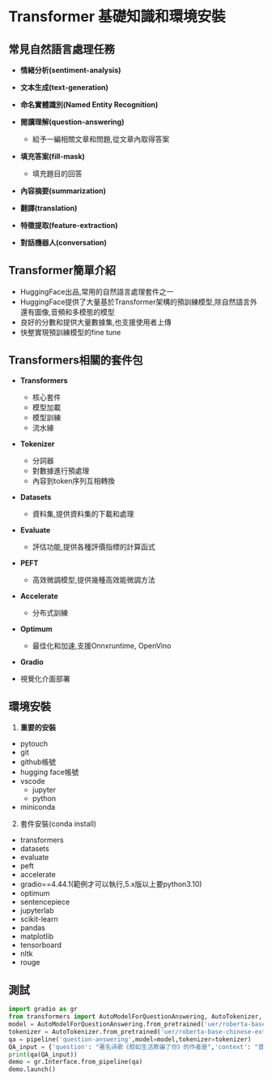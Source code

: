 
# Transformer 基礎知識和環境安裝

## 常見自然語言處理任務
- **情緒分析(sentiment-analysis)**
- **文本生成(text-generation)**
- **命名實體識別(Named Entity Recognition)**
- **閱讀理解(question-answering)**

	- 給予一編相關文章和問題,從文章內取得答案

- **填充答案(fill-mask)**

	- 填充題目的回答

- **內容摘要(summarization)**
- **翻譯(translation)**
- **特徵提取(feature-extraction)**
- **對話機器人(conversation)**

## Transformer簡單介紹
- HuggingFace出品,常用的自然語言處理套件之一
- HuggingFace提供了大量基於Transformer架構的預訓練模型,除自然語言外還有圖像,音頻和多模態的模型
- 良好的分數和提供大量數據集,也支援使用者上傳
- 快整實現預訓練模型的fine tune

## Transformers相關的套件包
- **Transformers**
	- 核心套件
	- 模型加載
	- 模型訓練
	- 流水線

- **Tokenizer**
	- 分詞器
	- 對數據進行預處理
	- 內容到token序列互相轉換

- **Datasets**
	- 資料集,提供資料集的下載和處理

- **Evaluate**
	- 評估功能,提供各種評價指標的計算函式

- **PEFT**
	- 高效微調模型,提供幾種高效能微調方法

- **Accelerate**
	- 分布式訓練

- **Optimum**
	- 最佳化和加速,支援Onnxruntime, OpenVino

- **Gradio**
- 視覺化介面部署


## 環境安裝
1. **重要的安裝**
- pytouch
- git
- github帳號
- hugging face帳號
- vscode
	- jupyter
	- python
- miniconda

2. 套件安裝(conda install)

- transformers
- datasets
- evaluate
- peft
- accelerate
- gradio==4.44.1(範例才可以執行,5.x版以上要python3.10)
- optimum
- sentencepiece
- jupyterlab
- scikit-learn
- pandas
- matplotlib
- tensorboard
- nltk
- rouge

## 測試

```python
import gradio as gr
from transformers import AutoModelForQuestionAnswering, AutoTokenizer, pipeline
model = AutoModelForQuestionAnswering.from_pretrained('uer/roberta-base-chinese-extractive-qa')
tokenizer = AutoTokenizer.from_pretrained('uer/roberta-base-chinese-extractive-qa')
qa = pipeline('question-answering',model=model,tokenizer=tokenizer)
QA_input = {'question': "著名诗歌《假如生活欺骗了你》的作者是",'context': "普希金从那里学习人民的语言，吸取了许多有益的养料，这一切对普希金后来的创作产生了很大的影响。这两年里，普希金创作了不少优秀的作品，如《囚徒》、《致大海》、《致凯恩》和《假如生活欺骗了你》等几十首抒情诗，叙事诗《努林伯爵》，历史剧《鲍里斯·戈都诺夫》，以及《叶甫盖尼·奥涅金》前六章。"}
print(qa(QA_input))
demo = gr.Interface.from_pipeline(qa)
demo.launch()
```

